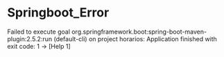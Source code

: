 # Springboot_Error
Failed to execute goal org.springframework.boot:spring-boot-maven-plugin:2.5.2:run (default-cli) on project horarios: Application finished with exit code: 1 -> [Help 1]
